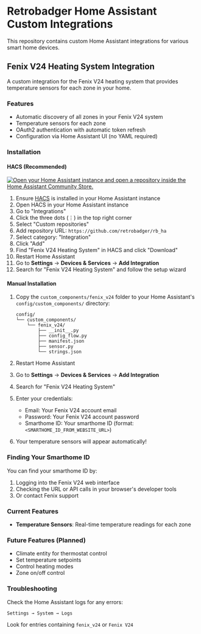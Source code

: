 # Retrobadger Home Assistant Custom Integrations

This repository contains custom Home Assistant integrations for various smart home devices.

## Fenix V24 Heating System Integration

A custom integration for the Fenix V24 heating system that provides temperature sensors for each zone in your home.

### Features

- Automatic discovery of all zones in your Fenix V24 system
- Temperature sensors for each zone
- OAuth2 authentication with automatic token refresh
- Configuration via Home Assistant UI (no YAML required)

### Installation

#### HACS (Recommended)

[![Open your Home Assistant instance and open a repository inside the Home Assistant Community Store.](https://my.home-assistant.io/badges/hacs_repository.svg)](https://my.home-assistant.io/redirect/hacs_repository/?owner=retrobadger&repository=rb_ha&category=integration)

1. Ensure [HACS](https://hacs.xyz/) is installed in your Home Assistant instance
2. Open HACS in your Home Assistant instance
3. Go to "Integrations"
4. Click the three dots (⋮) in the top right corner
5. Select "Custom repositories"
6. Add repository URL: `https://github.com/retrobadger/rb_ha`
7. Select category: "Integration"
8. Click "Add"
9. Find "Fenix V24 Heating System" in HACS and click "Download"
10. Restart Home Assistant
11. Go to **Settings** → **Devices & Services** → **Add Integration**
12. Search for "Fenix V24 Heating System" and follow the setup wizard

#### Manual Installation

1. Copy the `custom_components/fenix_v24` folder to your Home Assistant's `config/custom_components/` directory:
   ```
   config/
   └── custom_components/
       └── fenix_v24/
           ├── __init__.py
           ├── config_flow.py
           ├── manifest.json
           ├── sensor.py
           └── strings.json
   ```

2. Restart Home Assistant

3. Go to **Settings** → **Devices & Services** → **Add Integration**

4. Search for "Fenix V24 Heating System"

5. Enter your credentials:
   - Email: Your Fenix V24 account email
   - Password: Your Fenix V24 account password
   - Smarthome ID: Your smarthome ID (format: `<SMARTHOME_ID_FROM_WEBSITE_URL>`)

6. Your temperature sensors will appear automatically!

### Finding Your Smarthome ID

You can find your smarthome ID by:
1. Logging into the Fenix V24 web interface
2. Checking the URL or API calls in your browser's developer tools
3. Or contact Fenix support

### Current Features

- **Temperature Sensors**: Real-time temperature readings for each zone

### Future Features (Planned)

- Climate entity for thermostat control
- Set temperature setpoints
- Control heating modes
- Zone on/off control

### Troubleshooting

Check the Home Assistant logs for any errors:
```
Settings → System → Logs
```

Look for entries containing `fenix_v24` or `Fenix V24`
